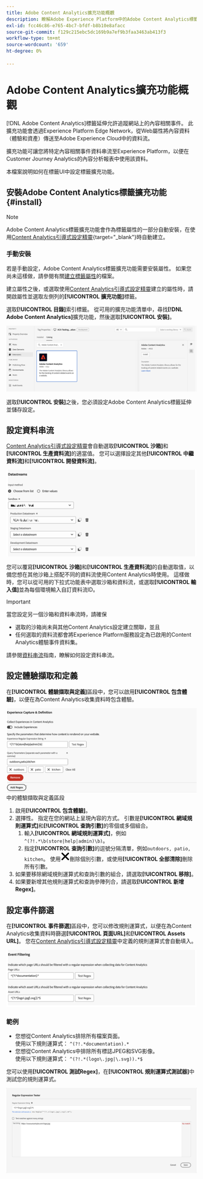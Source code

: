 ```yaml
---
title: Adobe Content Analytics擴充功能概觀
description: 瞭解Adobe Experience Platform中的Adobe Content Analytics標籤擴充功能。
exl-id: fcc46c86-e765-4bc7-bfdf-b8b10e8afacc
source-git-commit: f129c215ebc5dc169b9a7ef9b3faa3463ab413f3
workflow-type: tm+mt
source-wordcount: '659'
ht-degree: 0%

---
```


# Adobe Content Analytics擴充功能概觀

[!DNL Adobe Content Analytics]標籤延伸允許追蹤網站上的內容相關事件。 此擴充功能會透過Experience Platform Edge Network，從Web屬性將內容資料（體驗和資產）傳送至Adobe Experience Cloud中的資料流。

擴充功能可讓您將特定內容相關事件資料串流至Experience Platform，以便在Customer Journey Analytics的內容分析報表中使用該資料。

本檔案說明如何在標籤UI中設定標籤擴充功能。

## 安裝Adobe Content Analytics標籤擴充功能 {#install}

>[!NOTE]
>
>Adobe Content Analytics標籤擴充功能會作為標籤屬性的一部分自動安裝，在使用[Content Analytics引導式設定精靈](https://experienceleague.adobe.com/zh-hant/docs/analytics-platform/using/content-analytics/configuration/guided){target="_blank"}時自動建立。


### 手動安裝

若是手動設定，Adobe Content Analytics標籤擴充功能需要安裝屬性。 如果您尚未這樣做，請參閱有關[建立標籤屬性](https://experienceleague.adobe.com/zh-hant/docs/platform-learn/implement-in-websites/configure-tags/create-a-property)的檔案。

建立屬性之後，或選取使用[Content Analytics引導式設定精靈](https://experienceleague.adobe.com/zh-hant/docs/analytics-platform/using/content-analytics/configuration/guided)建立的屬性時，請開啟屬性並選取左側列的&#x200B;**[!UICONTROL 擴充功能]**&#x200B;標籤。

選取&#x200B;**[!UICONTROL 目錄]**&#x200B;索引標籤。 從可用的擴充功能清單中，尋找&#x200B;**[!DNL Adobe Content Analytics]**&#x200B;擴充功能，然後選取&#x200B;**[!UICONTROL 安裝]**。

![影像顯示已選取Web SDK擴充功能的Tags UI](assets/aca-tag-install.png)

選取&#x200B;**[!UICONTROL 安裝]**&#x200B;之後，您必須設定Adobe Content Analytics標籤延伸並儲存設定。


<!--
## Configure schema

The [Content Analytics guided configuration wizard](https://experienceleague.adobe.com/zh-hant/docs/analytics-platform/using/content-analytics/configuration/guided) automatically populates the proper value for the **[!UICONTROL Tenant Schema Name]**. 

![Image that shows the Schema configuration of the Adobe Content Analytics tag extension in the Tags UI](assets/aca-tag-schema.png)

>[!WARNING]
>
>Do not modify the value for **[!UICONTROL Tenant Schema Name]**.

-->

## 設定資料串流

[Content Analytics引導式設定精靈](https://experienceleague.adobe.com/zh-hant/docs/analytics-platform/using/content-analytics/configuration/guided)會自動選取&#x200B;**[!UICONTROL 沙箱]**&#x200B;和&#x200B;**[!UICONTROL 生產資料流]**&#x200B;的適當值。 您可以選擇設定其他&#x200B;**[!UICONTROL 中繼資料流]**&#x200B;和&#x200B;**[!UICONTROL 開發資料流]**。

![此影像顯示標籤UI中Adobe Content Analytics標籤擴充功能的「資料串流」設定](assets/aca-tag-datastreams.png)

您可以覆寫&#x200B;**[!UICONTROL 沙箱]**&#x200B;和&#x200B;**[!UICONTROL 生產資料流]**&#x200B;的自動選取值，以備您想在其他沙箱上搭配不同的資料流使用Content Analytics時使用。 這樣做時，您可以從可用的下拉式功能表中選取沙箱和資料流，或選取&#x200B;**[!UICONTROL 輸入值]**&#x200B;並為每個環境輸入自訂資料流ID。

>[!IMPORTANT]
>
>當您設定另一個沙箱和資料串流時，請確保
>
>* 選取的沙箱尚未與其他Content Analytics設定建立關聯，並且
>* 任何選取的資料流都會將Experience Platform服務設定為已啟用的Content Analytics體驗事件資料集。

請參閱[資料串流](../../../../datastreams/overview.md)指南，瞭解如何設定資料串流。

## 設定體驗擷取和定義

在&#x200B;**[!UICONTROL 體驗擷取與定義]**&#x200B;區段中，您可以啟用&#x200B;**[!UICONTROL 包含體驗]**，以便在為Content Analytics收集資料時包含體驗。

![影像顯示延伸模組](assets/aca-tag-experiencecapture.png)中的體驗擷取與定義區段

1. 啟用&#x200B;**[!UICONTROL 包含體驗]**。
1. 選擇性。 指定在您的網站上呈現內容的方式。 引數是&#x200B;**[!UICONTROL 網域規則運算式]**&#x200B;和&#x200B;**[!UICONTROL 查詢引數]**&#x200B;的零個或多個組合。
   1. 輸入&#x200B;**[!UICONTROL 網域規則運算式]**，例如`^(?!.*\b(store|help|admin)\b)`。
   1. 指定&#x200B;**[!UICONTROL 查詢引數]**&#x200B;的逗號分隔清單，例如`outdoors, patio, kitchen`。
使用![關閉](./assets/CrossSize300.svg)刪除個別引數，或使用&#x200B;**[!UICONTROL 全部清除]**&#x200B;刪除所有引數。
1. 如果要移除網域規則運算式和查詢引數的組合，請選取&#x200B;**[!UICONTROL 移除]**。
1. 如果要新增其他規則運算式和查詢參陣列合，請選取&#x200B;**[!UICONTROL 新增Regex]**。

## 設定事件篩選

在&#x200B;**[!UICONTROL 事件篩選]**&#x200B;區段中，您可以修改規則運算式，以便在為Content Analytics收集資料時篩選&#x200B;**[!UICONTROL 頁面URL]**&#x200B;和&#x200B;**[!UICONTROL Assets URL]**。 您在[Content Analytics引導式設定精靈](https://experienceleague.adobe.com/zh-hant/docs/analytics-platform/using/content-analytics/configuration/guided)中定義的規則運算式會自動填入。

![此影像顯示標籤UI中Adobe Content Analytics標籤擴充功能的事件篩選設定](assets/aca-tag-eventfiltering.png)


### 範例

* 您想從Content Analytics排除所有檔案頁面。<br/>使用以下規則運算式： `^(?!.*documentation).*`
* 您想從Content Analytics中排除所有標誌JPEG和SVG影像。<br/>使用以下規則運算式： `^(?!.*(logo\.jpg|\.svg)).*$`

您可以使用&#x200B;**[!UICONTROL 測試Regex]**，在&#x200B;**[!UICONTROL 規則運算式測試器]**&#x200B;中測試您的規則運算式。

![在標籤UI中顯示Adobe Content Analytics標籤擴充功能之規則運算式測試器的影像](assets/aca-tag-regextester.png)

